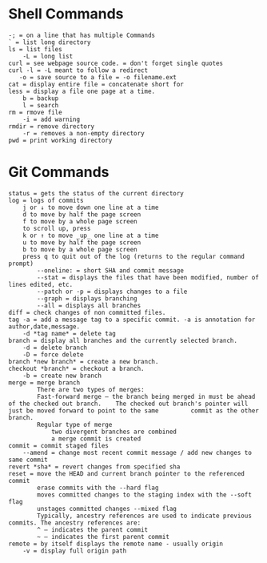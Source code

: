 # Shell Commands

    -; = on a line that has multiple Commands
    ` = list long directory
    ls = list files
        -L = long list
    curl = see webpage source code. = don't forget single quotes
    curl -l = -L meant to follow a redirect
       -o = save source to a file = -o filename.ext
    cat = display entire file = concatenate short for
    less = display a file one page at a time. 
        b = backup
        l = search
    rm = rmove file
        -i = add warning
    rmdir = remove directory
        -r = removes a non-empty directory
    pwd = print working directory

# Git Commands

    status = gets the status of the current directory
    log = logs of commits
        j or ↓ to move down one line at a time
        d to move by half the page screen
        f to move by a whole page screen
        to scroll up, press
        k or ↑ to move _up_ one line at a time
        u to move by half the page screen
        b to move by a whole page screen
        press q to quit out of the log (returns to the regular command prompt)
            --oneline: = short SHA and commit message
            --stat = displays the files that have been modified, number of lines edited, etc.
            --patch or -p = displays changes to a file
            --graph = displays branching
            --all = displays all branches
    diff = check changes of non committed files. 
    tag -a = add a message tag to a specific commit. -a is annotation for author,date,message.
        -d *tag name* = delete tag
    branch = display all branches and the currently selected branch.
        -d = delete branch
        -D = force delete
    branch *new branch* = create a new branch. 
    checkout *branch* = checkout a branch.
        -b = create new branch
    merge = merge branch
            There are two types of merges:
            Fast-forward merge – the branch being merged in must be ahead of the checked out branch.    The checked out branch's pointer will just be moved forward to point to the same         commit as the other branch.
            Regular type of merge
                two divergent branches are combined
                a merge commit is created
    commit = commit staged files
        --amend = change most recent commit message / add new changes to same commit
    revert *sha* = revert changes from specified sha
    reset = move the HEAD and current branch pointer to the referenced commit
            erase commits with the --hard flag
            moves committed changes to the staging index with the --soft flag
            unstages committed changes --mixed flag
            Typically, ancestry references are used to indicate previous commits. The ancestry references are:
            ^ – indicates the parent commit
            ~ – indicates the first parent commit
    remote = by itself displays the remote name - usually origin
        -v = display full origin path
        